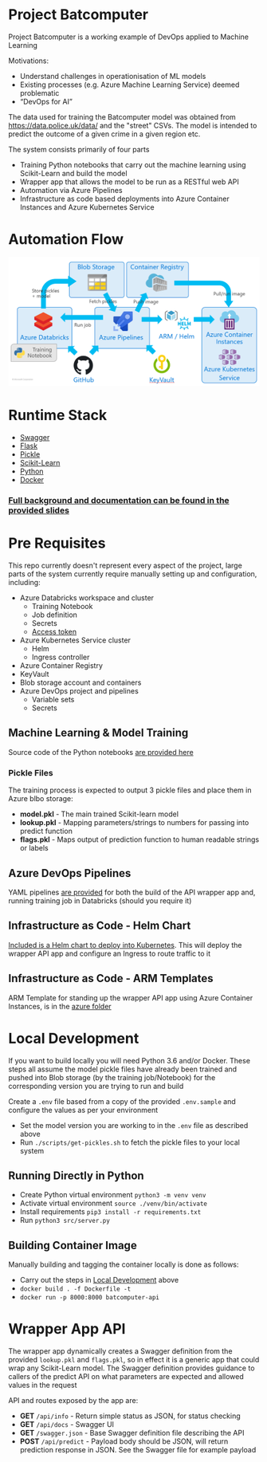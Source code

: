 # Project Batcomputer
Project Batcomputer is a working example of DevOps applied to Machine Learning

Motivations:
- Understand challenges in operationisation of ML models
- Existing processes (e.g. Azure Machine Learning Service) deemed problematic
- “DevOps for AI”

The data used for training the Batcomputer model was obtained from https://data.police.uk/data/ and the "street" CSVs. The model is intended to predict the outcome of a given crime in a given region etc.

The system consists primarily of four parts
 - Training Python notebooks that carry out the machine learning using Scikit-Learn and build the model
 - Wrapper app that allows the model to be run as a RESTful web API
 - Automation via Azure Pipelines
 - Infrastructure as code based deployments into Azure Container Instances and Azure Kubernetes Service 

# Automation Flow
![pic](docs/diagram.png)

# Runtime Stack
- [Swagger](https://swagger.io/)
- [Flask](http://flask.pocoo.org/)
- [Pickle](https://docs.python.org/3/library/pickle.html)
- [Scikit-Learn](https://scikit-learn.org/stable/)
- [Python](https://www.python.org/)
- [Docker](https://www.docker.com/)


### [Full background and documentation can be found in the provided slides](docs/Project%20Batcomputer%20v0.0.2.pdf)

# Pre Requisites
This repo currently doesn't represent every aspect of the project, large parts of the system currently require manually setting up and configuration, including:
- Azure Databricks workspace and cluster 
  - Training Notebook
  - Job definition
  - Secrets
  - [Access token](https://docs.databricks.com/api/latest/authentication.html#generate-a-token)
- Azure Kubernetes Service cluster
  - Helm
  - Ingress controller
- Azure Container Registry
- KeyVault 
- Blob storage account and containers
- Azure DevOps project and pipelines 
  - Variable sets
  - Secrets

## Machine Learning & Model Training
Source code of the Python notebooks [are provided here](/notebooks)

### Pickle Files
The training process is expected to output 3 pickle files and place them in Azure blbo storage:
- **model.pkl** - The main trained Scikit-learn model
- **lookup.pkl** - Mapping parameters/strings to numbers for passing into predict function
- **flags.pkl** - Maps output of prediction function to human readable strings or labels


## Azure DevOps Pipelines
YAML pipelines [are provided](/pipelines) for both the build of the API wrapper app and, running training job in Databricks (should you require it)

## Infrastructure as Code - Helm Chart
[Included is a Helm chart to deploy into Kubernetes](/helm). This will deploy the wrapper API app and configure an Ingress to route traffic to it

## Infrastructure as Code - ARM Templates
ARM Template for standing up the wrapper API app using Azure Container Instances, is in the [azure folder](/azure)

# Local Development
If you want to build locally you will need Python 3.6 and/or Docker. These steps all assume the model pickle files have already been trained and pushed into Blob storage (by the training job/Notebook) for the corresponding version you are trying to run and build

Create a `.env` file based from a copy of the provided `.env.sample` and configure the values as per your environment

- Set the model version you are working to in the `.env` file as described above
- Run `./scripts/get-pickles.sh` to fetch the pickle files to your local system

## Running Directly in Python
- Create Python virtual environment `python3 -m venv venv`
- Activate virtual environment `source ./venv/bin/activate`
- Install requirements `pip3 install -r requirements.txt`
- Run `python3 src/server.py`

## Building Container Image
Manually building and tagging the container locally is done as follows:

- Carry out the steps in [Local Development](#local-development) above
- `docker build . -f Dockerfile -t `
- `docker run -p 8000:8000 batcomputer-api`

# Wrapper App API
The wrapper app dynamically creates a Swagger definition from the provided `lookup.pkl` and `flags.pkl`, so in effect it is a generic app that could wrap any Scikit-Learn model. The Swagger definition provides guidance to callers of the predict API on what parameters are expected and allowed values in the request 

API and routes exposed by the app are:
- **GET** `/api/info` - Return simple status as JSON, for status checking
- **GET** `/api/docs` - Swagger UI
- **GET** `/swagger.json` - Base Swagger definition file describing the API
- **POST** `/api/predict` - Payload body should be JSON, will return prediction response in JSON. See the Swagger file for example payload

